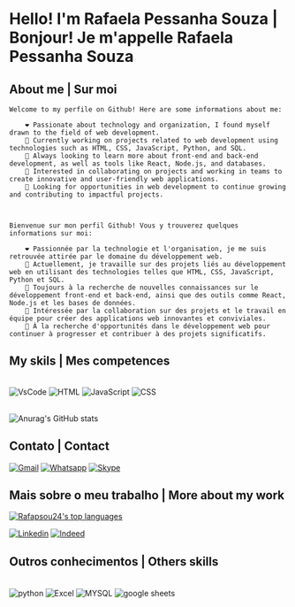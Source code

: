 # Hello! I'm Rafaela Pessanha Souza | Bonjour! Je m'appelle Rafaela Pessanha Souza

## About me | Sur moi
<div>

    Welcome to my perfile on Github! Here are some informations about me:

        ❤️ Passionate about technology and organization, I found myself drawn to the field of web development.  
        🔭 Currently working on projects related to web development using technologies such as HTML, CSS, JavaScript, Python, and SQL.  
        🌱 Always looking to learn more about front-end and back-end development, as well as tools like React, Node.js, and databases. 
        👀 Interested in collaborating on projects and working in teams to create innovative and user-friendly web applications.  
        🤔 Looking for opportunities in web development to continue growing and contributing to impactful projects.



    Bienvenue sur mon perfil Github! Vous y trouverez quelques informations sur moi:

        ❤️ Passionnée par la technologie et l'organisation, je me suis retrouvée attirée par le domaine du développement web.  
        🔭 Actuellement, je travaille sur des projets liés au développement web en utilisant des technologies telles que HTML, CSS, JavaScript, Python et SQL.  
        🌱 Toujours à la recherche de nouvelles connaissances sur le développement front-end et back-end, ainsi que des outils comme React, Node.js et les bases de données.  
        👀 Intéressée par la collaboration sur des projets et le travail en équipe pour créer des applications web innovantes et conviviales.  
        🤔 À la recherche d'opportunités dans le développement web pour continuer à progresser et contribuer à des projets significatifs.

                

## My skils | Mes competences


<div style=display: "inline_block"><br/>
    <img align: "center" alt="VsCode" src="https://img.shields.io/badge/Visual_Studio_Code-0078D4?style=for-the-badge&logo=visual%20studio%20code&logoColor=white">
    <img align: "center" alt="HTML" src="https://img.shields.io/badge/HTML-239120?style=for-the-badge&logo=html5&logoColor=white">
    <img align: "center" alt="JavaScript" src="https://img.shields.io/badge/JavaScript-323330?style=for-the-badge&logo=javascript&logoColor=F7DF1E">
    <img align: "center" alt="CSS" src="https://img.shields.io/badge/CSS-239120?&style=for-the-badge&logo=css3&logoColor=white">
</div>
</br>

![Anurag's GitHub stats](https://github-readme-stats.vercel.app/api?username=Rafapsou24&show_icons=true&theme=highcontrast)

## Contato | Contact


[![Gmail](https://img.shields.io/badge/Gmail-D14836?style=for-the-badge&logo=gmail&logoColor=white)](https://criarmeulink.com.br/u/1691262900)
[![Whatsapp](https://img.shields.io/badge/WhatsApp-25D366?style=for-the-badge&logo=whatsapp&logoColor=white)](https://wa.me/+330745070406)
[![Skype](https://img.shields.io/badge/Skype-00AFF0.svg?style=for-the-badge&logo=Skype&logoColor=white)](https://join.skype.com/invite/eDIIaoXi6xS5)

## Mais sobre o meu trabalho | More about my work

[![Rafapsou24's top languages](https://github-readme-stats.vercel.app/api/top-langs/?username=Rafapsou24&theme=blue-green)](https://github.com/Rafapsou24/github-readme-stats)

[![Linkedin](https://img.shields.io/badge/LinkedIn-0077B5?style=for-the-badge&logo=linkedin&logoColor=white)](https://www.linkedin.com/in/rafaela-pessanha-souza-0786a3279)
[![Indeed](https://img.shields.io/badge/Indeed-003A9B.svg?style=for-the-badge&logo=Indeed&logoColor=white)](https://profile.indeed.com/)


## Outros conhecimentos | Others skills

<div style=display: inline_block><br/>
    <img align="center" alt="python" src="https://img.shields.io/badge/Python-3776AB?style=for-the-badge&logo=python&logoColor=white"/>
    <img align="center" alt="Excel" src="https://img.shields.io/badge/Microsoft_Excel-217346?style=for-the-badge&logo=microsoft-excel&logoColor=white"/>
    <img align="center" alt="MYSQL" src="https://img.shields.io/badge/MySQL-005C84?style=for-the-badge&logo=mysql&logoColor=white"/>
    <img align="center" alt="google sheets" src="https://img.shields.io/badge/Google%20Sheets-34A853?style=for-the-badge&logo=google-sheets&logoColor=white"/>
    
</div>

